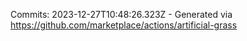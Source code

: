 Commits: 2023-12-27T10:48:26.323Z - Generated via https://github.com/marketplace/actions/artificial-grass
<br>
